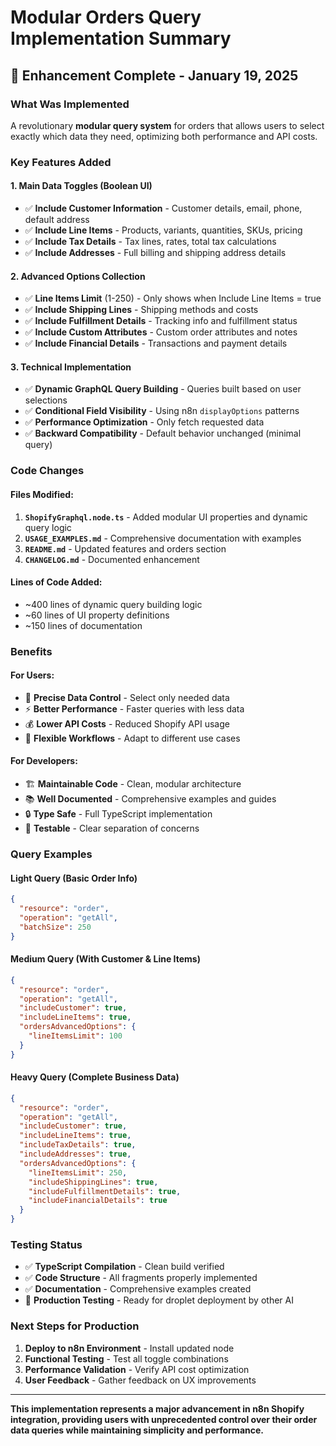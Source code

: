 # Modular Orders Query Implementation Summary

## 🎯 **Enhancement Complete - January 19, 2025**

### **What Was Implemented**

A revolutionary **modular query system** for orders that allows users to select exactly which data they need, optimizing both performance and API costs.

### **Key Features Added**

#### **1. Main Data Toggles (Boolean UI)**
- ✅ **Include Customer Information** - Customer details, email, phone, default address
- ✅ **Include Line Items** - Products, variants, quantities, SKUs, pricing
- ✅ **Include Tax Details** - Tax lines, rates, total tax calculations
- ✅ **Include Addresses** - Full billing and shipping address details

#### **2. Advanced Options Collection**
- ✅ **Line Items Limit** (1-250) - Only shows when Include Line Items = true
- ✅ **Include Shipping Lines** - Shipping methods and costs
- ✅ **Include Fulfillment Details** - Tracking info and fulfillment status
- ✅ **Include Custom Attributes** - Custom order attributes and notes
- ✅ **Include Financial Details** - Transactions and payment details

#### **3. Technical Implementation**
- ✅ **Dynamic GraphQL Query Building** - Queries built based on user selections
- ✅ **Conditional Field Visibility** - Using n8n `displayOptions` patterns
- ✅ **Performance Optimization** - Only fetch requested data
- ✅ **Backward Compatibility** - Default behavior unchanged (minimal query)

### **Code Changes**

#### **Files Modified:**
1. **`ShopifyGraphql.node.ts`** - Added modular UI properties and dynamic query logic
2. **`USAGE_EXAMPLES.md`** - Comprehensive documentation with examples
3. **`README.md`** - Updated features and orders section
4. **`CHANGELOG.md`** - Documented enhancement

#### **Lines of Code Added:**
- ~400 lines of dynamic query building logic
- ~60 lines of UI property definitions
- ~150 lines of documentation

### **Benefits**

#### **For Users:**
- 🎯 **Precise Data Control** - Select only needed data
- ⚡ **Better Performance** - Faster queries with less data
- 💰 **Lower API Costs** - Reduced Shopify API usage
- 🔧 **Flexible Workflows** - Adapt to different use cases

#### **For Developers:**
- 🏗️ **Maintainable Code** - Clean, modular architecture
- 📚 **Well Documented** - Comprehensive examples and guides
- 🔒 **Type Safe** - Full TypeScript implementation
- 🧪 **Testable** - Clear separation of concerns

### **Query Examples**

#### **Light Query (Basic Order Info)**
```json
{
  "resource": "order",
  "operation": "getAll",
  "batchSize": 250
}
```

#### **Medium Query (With Customer & Line Items)**
```json
{
  "resource": "order",
  "operation": "getAll",
  "includeCustomer": true,
  "includeLineItems": true,
  "ordersAdvancedOptions": {
    "lineItemsLimit": 100
  }
}
```

#### **Heavy Query (Complete Business Data)**
```json
{
  "resource": "order",
  "operation": "getAll",
  "includeCustomer": true,
  "includeLineItems": true,
  "includeTaxDetails": true,
  "includeAddresses": true,
  "ordersAdvancedOptions": {
    "lineItemsLimit": 250,
    "includeShippingLines": true,
    "includeFulfillmentDetails": true,
    "includeFinancialDetails": true
  }
}
```

### **Testing Status**

- ✅ **TypeScript Compilation** - Clean build verified
- ✅ **Code Structure** - All fragments properly implemented
- ✅ **Documentation** - Comprehensive examples created
- 🔄 **Production Testing** - Ready for droplet deployment by other AI

### **Next Steps for Production**

1. **Deploy to n8n Environment** - Install updated node
2. **Functional Testing** - Test all toggle combinations
3. **Performance Validation** - Verify API cost optimization
4. **User Feedback** - Gather feedback on UX improvements

---

**This implementation represents a major advancement in n8n Shopify integration, providing users with unprecedented control over their order data queries while maintaining simplicity and performance.**
